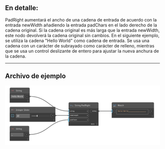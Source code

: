 ## En detalle:
PadRight aumentará el ancho de una cadena de entrada de acuerdo con la entrada newWidth añadiendo la entrada padChars en el lado derecho de la cadena original. Si la cadena original es más larga que la entrada newWidth, este nodo devolverá la cadena original sin cambios. En el siguiente ejemplo, se utiliza la cadena "Hello World" como cadena de entrada. Se usa una cadena con un carácter de subrayado como carácter de relleno, mientras que se usa un control deslizante de entero para ajustar la nueva anchura de la cadena.
___
## Archivo de ejemplo

![PadRight](./DSCore.String.PadRight_img.jpg)

